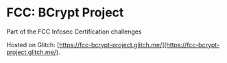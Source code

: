 # FCC: BCrypt Project

Part of the FCC Infosec Certification challenges

Hosted on Glitch: [https://fcc-bcrypt-project.glitch.me/](https://fcc-bcrypt-project.glitch.me/).
